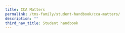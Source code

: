 ```yaml
---
title: CCA Matters
permalink: /tms-family/student-handbook/cca-matters/
description: ""
third_nav_title: Student handbook
---
```

